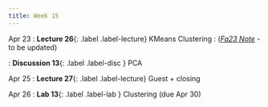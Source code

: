 ```yaml
---
title: Week 15
---
```



Apr 23
: **Lecture 26**{: .label .label-lecture} KMeans Clustering
    : ([*Fa23 Note*](https://ds100.org/fa23-course-notes/clustering/clustering.html) - to be updated)

: **Discussion 13**{: .label .label-disc } PCA

Apr 25
: **Lecture 27**{: .label .label-lecture} Guest + closing

Apr 26
: **Lab 13**{: .label .label-lab } Clustering (due Apr 30)
